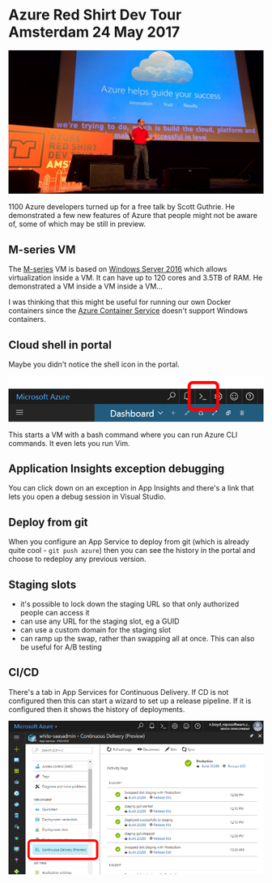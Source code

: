 # Azure Red Shirt Dev Tour Amsterdam 24 May 2017

[![Red Shirt](red-shirt.jpg)](https://twitter.com/carophillips1/status/867287380688064513)

1100 Azure developers turned up for a free talk by Scott Guthrie.
He demonstrated a few new features of Azure that people might not be aware of,
some of which may be still in preview.

## M-series VM

The
[M-series](https://docs.microsoft.com/en-us/azure/virtual-machines/virtual-machines-windows-sizes)
VM is based on 
[Windows Server 2016](https://www.microsoft.com/en-us/cloud-platform/windows-server)
which allows virtualization inside a VM.
It can have up to 120 cores and 3.5TB of RAM.
He demonstrated a VM inside a VM inside a VM...

I was thinking that this might be useful for running our own Docker containers since the
[Azure Container Service](https://azure.microsoft.com/en-us/services/container-service/)
doesn't support Windows containers.

## Cloud shell in portal

Maybe you didn't notice the shell icon in the portal.

![Azure CLI](azure-cli.png)

This starts a VM with a bash command where you can run Azure CLI commands.
It even lets you run Vim.

## Application Insights exception debugging

You can click down on an exception in App Insights and there's a link that lets you open a debug session in Visual Studio.

## Deploy from git

When you configure an App Service to deploy from git
(which is already quite cool - `git push azure`)
then you can see the history in the portal and choose to redeploy any previous version.

## Staging slots

- it's possible to lock down the staging URL so that only authorized people can access it
- can use any URL for the staging slot, eg a GUID
- can use a custom domain for the staging slot
- can ramp up the swap, rather than swapping all at once. This can also be useful for A/B testing

## CI/CD

There's a tab in App Services for Continuous Delivery.
If CD is not configured then this can start a wizard to set up a release pipeline.
If it is configured then it shows the history of deployments.

![Continuous Delivery](CD.png)

